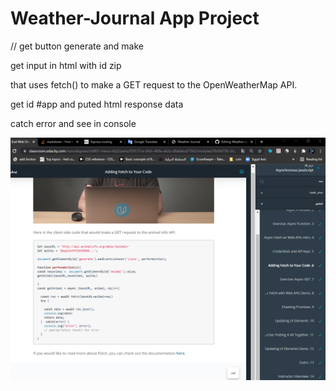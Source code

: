 # Weather-Journal App Project
// get button generate and make 

get input in html with id zip

that uses fetch() to make a GET request to the OpenWeatherMap API.

get id #app and puted html response data 

catch error and see in console


 ![alt text](https://github.com/AhmedAzzam2/Weather-Journal-App/blob/main/Screenshot%202021-11-14%20213412.png?raw=true?raw=true)
